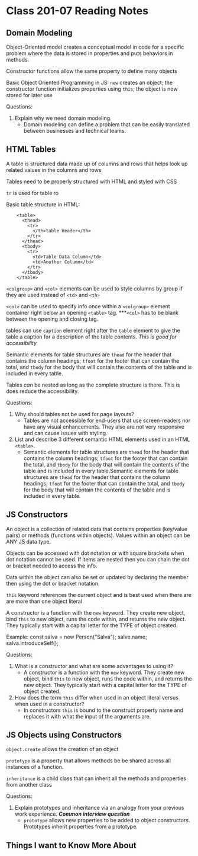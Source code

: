 # Class 201-07 Reading Notes

## Domain Modeling

Object-Oriented model creates a conceptual model in code for a specific problem where the data is stored in properties and puts behaviors in methods.

Constructor functions allow the same property to define many objects

Basic Object Oriented Programming in JS: `new` creates an object; the constructor function initializes properties using `this`; the object is now stored for later use

Questions:

1. Explain why we need domain modeling.
    * Domain modeling can define a problem that can be easily translated between businesses and technical teams.

## HTML Tables

A table is structured data made up of columns and rows that helps look up related values in the columns and rows

Tables need to be properly structured with HTML and styled with CSS

`tr` is used for table ro

Basic table structure in HTML:

        <table>
          <thead>
            <tr>
              </th>table Header</th>
            </tr>
          </thead>
          <tbody>
            <tr>
              <td>Table Data Column</td>
              <td>Another Column</td>
            </tr>
          </tbody>
        </table>

`<colgroup>` and `<col>` elements can be used to style columns by group if they are used instead of `<td>` and `<th>`

`<col>` can be used to specify info once within a `<colgroup>` element container right below an opening `<table>` tag.  ***`<col>` has to be blank between the opening and closing tag.

tables can use `caption` element right after the `table` element to give the table a caption for a description of the table contents. *This is good for accessibility*

Semantic elements for table structures are `thead` for the header that contains the column headings; `tfoot` for the footer that can contain the total, and `tbody` for the body that will contain the contents of the table and is included in every table.

Tables *can* be nested as long as the complete structure is there. This is does reduce the accessibility.

Questions:

1. Why should tables not be used for page layouts?
    * Tables are not accessible for end-users that use screen-readers nor have any visual enhancements. They also are not very responsive and can cause issues with styling.
2. List and describe 3 different semantic HTML elements used in an HTML `<table>`.
    * Semantic elements for table structures are `thead` for the header that contains the column headings; `tfoot` for the footer that can contain the total, and `tbody` for the body that will contain the contents of the table and is included in every table.Semantic elements for table structures are `thead` for the header that contains the column headings; `tfoot` for the footer that can contain the total, and `tbody` for the body that will contain the contents of the table and is included in every table.

## JS Constructors

An object is a collection of related data that contains properties (key/value pairs) or methods (functions within objects). Values within an object can be ANY JS data type.

Objects can be accessed with dot notation or with square brackets when dot notation cannot be used. If items are nested then you can chain the dot or bracket needed to access the info.

Data within the object can also be set or updated by declaring the member then using the dot or bracket notation.

`this` keyword references the current object and is best used when there are are more than one object literal

A constructor is a function with the `new` keyword. They create new object, bind `this` to new object, runs the code within, and returns the new object. They typically start with a capital letter for the TYPE of object created.

Example:
        const salva = new Person("Salva");
        salve.name;
        salva.introduceSelf();

Questions:

1. What is a constructor and what are some advantages to using it?
    * A constructor is a function with the `new` keyword. They create new object, bind `this` to new object, runs the code within, and returns the new object. They typically start with a capital letter for the TYPE of object created.
2. How does the term `this` differ when used in an object literal versus when used in a constructor?
    * In constructors `this` is bound to the construct property name and replaces it with what the input of the arguments are.

## JS Objects using Constructors

`object.create` allows the creation of an object

`prototype` is a property that allows methods be be shared across all instances of a function.

`inheritance` is a child class that can inherit all the methods and properties from another class

Questions:

1. Explain prototypes and inheritance via an analogy from your previous work experience. ***Common interview question***
    * `prototype` allows new properties to be added to object constructors. Prototypes inherit properties from a prototype.

## Things I want to Know More About
